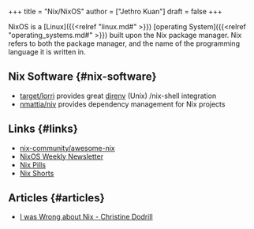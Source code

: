 +++
title = "Nix/NixOS"
author = ["Jethro Kuan"]
draft = false
+++

NixOS is a [Linux]({{<relref "linux.md#" >}}) [operating System]({{<relref "operating_systems.md#" >}}) built upon the Nix package manager. Nix
refers to both the package manager, and the name of the programming
language it is written in.


## Nix Software {#nix-software}

-   [target/lorri](https://github.com/target/lorri) provides great [direnv](https://direnv.net/) (Unix) /nix-shell integration
-   [nmattia/niv](https://github.com/nmattia/niv) provides dependency management for Nix projects


## Links {#links}

-   [nix-community/awesome-nix](https://github.com/nix-community/awesome-nix)
-   [NixOS Weekly Newsletter](https://weekly.nixos.org/)
-   [Nix Pills](https://nixos.org/nixos/nix-pills/)
-   [Nix Shorts](https://github.com/justinwoo/nix-shorts)


## Articles {#articles}

-   [I was Wrong about Nix - Christine Dodrill](https://christine.website/blog/i-was-wrong-about-nix-2020-02-10)